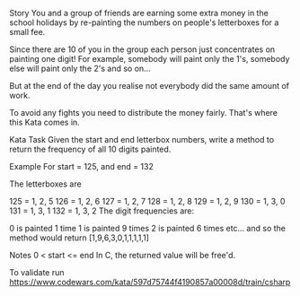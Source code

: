 Story
You and a group of friends are earning some extra money in the school holidays by re-painting the numbers on people's letterboxes for a small fee.

Since there are 10 of you in the group each person just concentrates on painting one digit! For example, somebody will paint only the 1's, somebody else will paint only the 2's and so on...

But at the end of the day you realise not everybody did the same amount of work.

To avoid any fights you need to distribute the money fairly. That's where this Kata comes in.

Kata Task
Given the start and end letterbox numbers, write a method to return the frequency of all 10 digits painted.

Example
For start = 125, and end = 132

The letterboxes are

125 = 1, 2, 5
126 = 1, 2, 6
127 = 1, 2, 7
128 = 1, 2, 8
129 = 1, 2, 9
130 = 1, 3, 0
131 = 1, 3, 1
132 = 1, 3, 2
The digit frequencies are:

0 is painted 1 time
1 is painted 9 times
2 is painted 6 times
etc...
and so the method would return [1,9,6,3,0,1,1,1,1,1]

Notes
0 < start <= end
In C, the returned value will be free'd.

To validate run https://www.codewars.com/kata/597d75744f4190857a00008d/train/csharp
